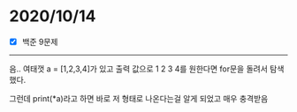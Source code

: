 # 2020/10/14

- [x]  백준 9문제

---

음.. 여태껏 a = [1,2,3,4]가 있고 출력 값으로 1 2 3 4를 원한다면 for문을 돌려서 탐색했다.

그런데 print(*a)라고 하면 바로 저 형태로 나온다는걸 알게 되었고 매우 충격받음